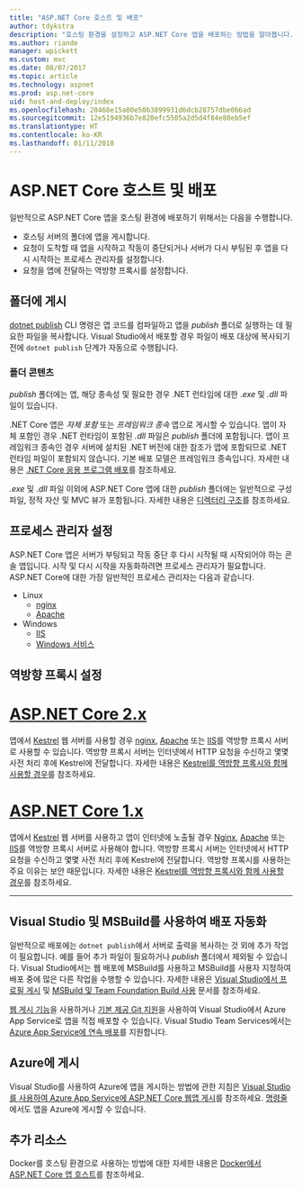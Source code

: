 ```yaml
---
title: "ASP.NET Core 호스트 및 배포"
author: tdykstra
description: "호스팅 환경을 설정하고 ASP.NET Core 앱을 배포하는 방법을 알아봅니다."
ms.author: riande
manager: wpickett
ms.custom: mvc
ms.date: 08/07/2017
ms.topic: article
ms.technology: aspnet
ms.prod: asp.net-core
uid: host-and-deploy/index
ms.openlocfilehash: 20468e15a00e50b3899931d6dcb28757dbe0b6ad
ms.sourcegitcommit: 12e5194936b7e820efc5505a2d5d4f84e88eb5ef
ms.translationtype: HT
ms.contentlocale: ko-KR
ms.lasthandoff: 01/11/2018
---
```

# <a name="host-and-deploy-aspnet-core"></a>ASP.NET Core 호스트 및 배포

일반적으로 ASP.NET Core 앱을 호스팅 환경에 배포하기 위해서는 다음을 수행합니다.

* 호스팅 서버의 폴더에 앱을 게시합니다.
* 요청이 도착할 때 앱을 시작하고 작동이 중단되거나 서버가 다시 부팅된 후 앱을 다시 시작하는 프로세스 관리자를 설정합니다.
* 요청을 앱에 전달하는 역방향 프록시를 설정합니다.

## <a name="publish-to-a-folder"></a>폴더에 게시 

[dotnet publish](/dotnet/articles/core/tools/dotnet-publish) CLI 명령은 앱 코드를 컴파일하고 앱을 *publish* 폴더로 실행하는 데 필요한 파일을 복사합니다. Visual Studio에서 배포할 경우 파일이 배포 대상에 복사되기 전에 `dotnet publish` 단계가 자동으로 수행됩니다.

### <a name="folder-contents"></a>폴더 콘텐츠

*publish* 폴더에는 앱, 해당 종속성 및 필요한 경우 .NET 런타임에 대한 *.exe* 및 *.dll* 파일이 있습니다.

.NET Core 앱은 *자체 포함* 또는 *프레임워크 종속* 앱으로 게시할 수 있습니다. 앱이 자체 포함인 경우 .NET 런타임이 포함된 *.dll* 파일은 *publish* 폴더에 포함됩니다. 앱이 프레임워크 종속인 경우 서버에 설치된 .NET 버전에 대한 참조가 앱에 포함되므로 .NET 런타임 파일이 포함되지 않습니다. 기본 배포 모델은 프레임워크 종속입니다. 자세한 내용은 [.NET Core 응용 프로그램 배포](/dotnet/articles/core/deploying/index)를 참조하세요.

*.exe* 및 *.dll* 파일 이외에 ASP.NET Core 앱에 대한 *publish* 폴더에는 일반적으로 구성 파일, 정적 자산 및 MVC 뷰가 포함됩니다. 자세한 내용은 [디렉터리 구조](xref:host-and-deploy/directory-structure)를 참조하세요.

## <a name="set-up-a-process-manager"></a>프로세스 관리자 설정

ASP.NET Core 앱은 서버가 부팅되고 작동 중단 후 다시 시작될 때 시작되어야 하는 콘솔 앱입니다. 시작 및 다시 시작을 자동화하려면 프로세스 관리자가 필요합니다. ASP.NET Core에 대한 가장 일반적인 프로세스 관리자는 다음과 같습니다.

* Linux
  * [nginx](xref:host-and-deploy/linux-nginx)
  * [Apache](xref:host-and-deploy/linux-apache)
* Windows
  * [IIS](xref:host-and-deploy/iis/index)
  * [Windows 서비스](xref:host-and-deploy/windows-service)

## <a name="set-up-a-reverse-proxy"></a>역방향 프록시 설정

# <a name="aspnet-core-2xtabaspnetcore2x"></a>[ASP.NET Core 2.x](#tab/aspnetcore2x)

앱에서 [Kestrel](xref:fundamentals/servers/kestrel) 웹 서버를 사용할 경우 [nginx](xref:host-and-deploy/linux-nginx), [Apache](xref:host-and-deploy/linux-apache) 또는 [IIS](xref:host-and-deploy/iis/index)를 역방향 프록시 서버로 사용할 수 있습니다. 역방향 프록시 서버는 인터넷에서 HTTP 요청을 수신하고 몇몇 사전 처리 후에 Kestrel에 전달합니다. 자세한 내용은 [Kestrel를 역방향 프록시와 함께 사용할 경우](xref:fundamentals/servers/kestrel?tabs=aspnetcore2x#when-to-use-kestrel-with-a-reverse-proxy)를 참조하세요.

# <a name="aspnet-core-1xtabaspnetcore1x"></a>[ASP.NET Core 1.x](#tab/aspnetcore1x)

앱에서 [Kestrel](xref:fundamentals/servers/kestrel) 웹 서버를 사용하고 앱이 인터넷에 노출될 경우 [Nginx](xref:host-and-deploy/linux-nginx), [Apache](xref:host-and-deploy/linux-apache) 또는 [IIS](xref:host-and-deploy/iis/index)를 역방향 프록시 서버로 사용해야 합니다. 역방향 프록시 서버는 인터넷에서 HTTP 요청을 수신하고 몇몇 사전 처리 후에 Kestrel에 전달합니다. 역방향 프록시를 사용하는 주요 이유는 보안 때문입니다. 자세한 내용은 [Kestrel를 역방향 프록시와 함께 사용할 경우](xref:fundamentals/servers/kestrel?tabs=aspnetcore1x#when-to-use-kestrel-with-a-reverse-proxy)를 참조하세요.

---

## <a name="using-visual-studio-and-msbuild-to-automate-deployment"></a>Visual Studio 및 MSBuild를 사용하여 배포 자동화

일반적으로 배포에는 `dotnet publish`에서 서버로 출력을 복사하는 것 외에 추가 작업이 필요합니다. 예를 들어 추가 파일이 필요하거나 *publish* 폴더에서 제외될 수 있습니다. Visual Studio에서는 웹 배포에 MSBuild를 사용하고 MSBuild를 사용자 지정하여 배포 중에 많은 다른 작업을 수행할 수 있습니다. 자세한 내용은 [Visual Studio에서 프로필 게시](xref:host-and-deploy/visual-studio-publish-profiles) 및 [MSBuild 및 Team Foundation Build 사용](http://msbuildbook.com/) 문서를 참조하세요.

[웹 게시 기능](xref:tutorials/publish-to-azure-webapp-using-vs)을 사용하거나 [기본 제공 Git 지원](xref:host-and-deploy/azure-apps/azure-continuous-deployment)을 사용하여 Visual Studio에서 Azure App Service로 앱을 직접 배포할 수 있습니다. Visual Studio Team Services에서는 [Azure App Service에 연속 배포](/vsts/build-release/apps/cd/azure/aspnet-core-to-azure-webapp?tabs=vsts)를 지원합니다.

## <a name="publishing-to-azure"></a>Azure에 게시

Visual Studio를 사용하여 Azure에 앱을 게시하는 방법에 관한 지침은 [Visual Studio를 사용하여 Azure App Service에 ASP.NET Core 웹앱 게시](xref:tutorials/publish-to-azure-webapp-using-vs)를 참조하세요. [명령줄](xref:tutorials/publish-to-azure-webapp-using-cli)에서도 앱을 Azure에 게시할 수 있습니다.

## <a name="additional-resources"></a>추가 리소스

Docker를 호스팅 환경으로 사용하는 방법에 대한 자세한 내용은 [Docker에서 ASP.NET Core 앱 호스트](xref:host-and-deploy/docker/index)를 참조하세요.
